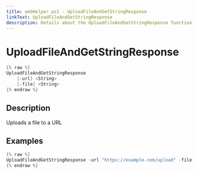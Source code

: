 ```yaml
---
title: webHelper.ps1 - UploadFileAndGetStringResponse
linkText: UploadFileAndGetStringResponse
description: Details about the UploadFileAndGetStringResponse function in webHelper.ps1 helper script
---
```


# UploadFileAndGetStringResponse

```PowerShell
{% raw %}
UploadFileAndGetStringResponse
    [-url] <String>
    [-file] <String>
{% endraw %}
```

## Description

Uploads a file to a URL

## Examples

```PowerShell
{% raw %}
UploadFileAndGetStringResponse -url "https://example.com/upload" -file "C:\Temp\File.txt"
{% endraw %}
```
